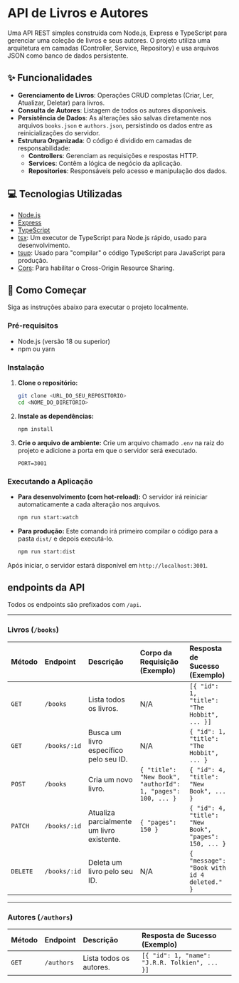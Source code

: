 # API de Livros e Autores

Uma API REST simples construída com Node.js, Express e TypeScript para gerenciar uma coleção de livros e seus autores. O projeto utiliza uma arquitetura em camadas (Controller, Service, Repository) e usa arquivos JSON como banco de dados persistente.

## ✨ Funcionalidades

-   **Gerenciamento de Livros**: Operações CRUD completas (Criar, Ler, Atualizar, Deletar) para livros.
-   **Consulta de Autores**: Listagem de todos os autores disponíveis.
-   **Persistência de Dados**: As alterações são salvas diretamente nos arquivos `books.json` e `authors.json`, persistindo os dados entre as reinicializações do servidor.
-   **Estrutura Organizada**: O código é dividido em camadas de responsabilidade:
    -   **Controllers**: Gerenciam as requisições e respostas HTTP.
    -   **Services**: Contêm a lógica de negócio da aplicação.
    -   **Repositories**: Responsáveis pelo acesso e manipulação dos dados.

## 💻 Tecnologias Utilizadas

-   [Node.js](https://nodejs.org/)
-   [Express](https://expressjs.com/)
-   [TypeScript](https://www.typescriptlang.org/)
-   [tsx](https://github.com/esbuild-kit/tsx): Um executor de TypeScript para Node.js rápido, usado para desenvolvimento.
-   [tsup](https://tsup.egoist.dev/): Usado para "compilar" o código TypeScript para JavaScript para produção.
-   [Cors](https://www.npmjs.com/package/cors): Para habilitar o Cross-Origin Resource Sharing.

## 🚀 Como Começar

Siga as instruções abaixo para executar o projeto localmente.

### Pré-requisitos

-   Node.js (versão 18 ou superior)
-   npm ou yarn

### Instalação

1.  **Clone o repositório:**
    ```bash
    git clone <URL_DO_SEU_REPOSITORIO>
    cd <NOME_DO_DIRETORIO>
    ```

2.  **Instale as dependências:**
    ```bash
    npm install
    ```

3.  **Crie o arquivo de ambiente:**
    Crie um arquivo chamado `.env` na raiz do projeto e adicione a porta em que o servidor será executado.
    ```
    PORT=3001
    ```

### Executando a Aplicação

-   **Para desenvolvimento (com hot-reload):**
    O servidor irá reiniciar automaticamente a cada alteração nos arquivos.
    ```bash
    npm run start:watch
    ```

-   **Para produção:**
    Este comando irá primeiro compilar o código para a pasta `dist/` e depois executá-lo.
    ```bash
    npm run start:dist
    ```

Após iniciar, o servidor estará disponível em `http://localhost:3001`.

##  endpoints da API

Todos os endpoints são prefixados com `/api`.

---

### Livros (`/books`)

| Método | Endpoint          | Descrição                                 | Corpo da Requisição (Exemplo)                                | Resposta de Sucesso (Exemplo)                                  |
| :----- | :---------------- | :---------------------------------------- | :----------------------------------------------------------- | :------------------------------------------------------------- |
| `GET`    | `/books`          | Lista todos os livros.                    | N/A                                                          | `[{ "id": 1, "title": "The Hobbit", ... }]`                    |
| `GET`    | `/books/:id`      | Busca um livro específico pelo seu ID.    | N/A                                                          | `{ "id": 1, "title": "The Hobbit", ... }`                      |
| `POST`   | `/books`          | Cria um novo livro.                       | `{ "title": "New Book", "authorId": 1, "pages": 100, ... }` | `{ "id": 4, "title": "New Book", ... }`                        |
| `PATCH`  | `/books/:id`      | Atualiza parcialmente um livro existente. | `{ "pages": 150 }`                                           | `{ "id": 4, "title": "New Book", "pages": 150, ... }`          |
| `DELETE` | `/books/:id`      | Deleta um livro pelo seu ID.              | N/A                                                          | `{ "message": "Book with id 4 deleted." }`                     |

---

### Autores (`/authors`)

| Método | Endpoint  | Descrição             | Resposta de Sucesso (Exemplo)                            |
| :----- | :-------- | :-------------------- | :------------------------------------------------------- |
| `GET`    | `/authors`  | Lista todos os autores. | `[{ "id": 1, "name": "J.R.R. Tolkien", ... }]` |
